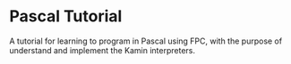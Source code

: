 Pascal Tutorial
==============

A tutorial for learning to program in Pascal using FPC, with the purpose of understand and implement the Kamin interpreters.
